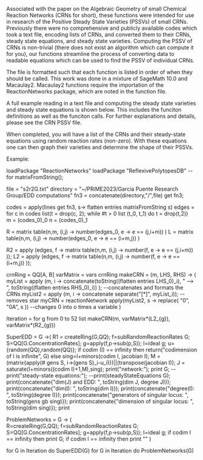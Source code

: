 Associated with the paper on the Algebraic Geometry of small Chemical Reaction Networks (CRNs for short), these functions were intended for use in research of the Positive Steady State Varieties (PSSVs) of small CRNs. Previously there were no comprehensive and publicly available codes which took a text file, encoding lists of CRNs, and converted them to their CRNs, steady state equations, and steady state varieties. Computing the PSSV of CRNs is non-trivial (there does not exist an algorithm which can compute it for you), our functions streamline the process of converting data to readable equations which can be used to find the PSSV of individual CRNs. 

The file is formatted such that each function is listed in order of when they should be called. This work was done in a mixture of SageMath 10.0 and Macaulay2. Macaulay2 functions require the importation of the ReactionNetworks package, which are noted in the function file.

A full example reading in a text file and computing the steady state varieties and steady state equations is shown below. This includes the funciton definitions as well as the funciton calls. For further explanations and details, please see the CRN PSSV file.

When completed, you will have a list of the CRNs and their steady-state equations using random reaction rates (non-zero). With these equations one can then graph their varieties and determine the shape of their PSSVs.


Example:

loadPackage "ReactionNetworks"
loadPackage "ReflexivePolytopesDB" --for matrixFromString();

file = "s2r2G.txt"
directory = "~/PRiME2023/Garcia Puente Research Group/EDD computations"
fn3 = concatenate(directory,"/",file)
get fn3;

codes = apply(lines get fn3, s-> flatten entries matrixFromString s)
edges = for c in codes list(t = drop(c, 2); while #t > 0 list (t_0, t_1) do t = drop(t,2))   
m = (codes_0)_0
n = (codes_0)_1

R = matrix table(n,m, (i,j) -> number(edges_0, e -> e == (j,i+m)) ) 
L = matrix table(n,m, (i,j) -> number(edges_0, e -> e == (i+m,j)) ) 
                            
R2 = apply (edges, f -> matrix table(n,m, (i,j) -> number(f, e -> e == (j,i+m)) ));
L2 = apply (edges, f -> matrix table(n,m, (i,j) -> number(f, e -> e == (i+m,j)) ));

crnRing = QQ[A, B]
varMatrix = vars crnRing
makeCRN = (m, LHS, RHS) -> (
    myList = apply (m, i -> concatenate(toString((flatten entries LHS_0)_i), " --> ", toString((flatten entries RHS_0)_i)) ); --concatenates and formats the CRNs
    myList2 = apply (m, i -> concatenate separate("[*]", myList_i)); --removes star
    myCRN = reactionNetwork apply(myList2, s -> replace( "0", "0A", s )) --changes 0 into o times a variable
    )

Iteration = for g from 0 to 52 list makeCRN(m, varMatrix*(L2_{g}), varMatrix*(R2_{g}))

SuperEDD = G ->(
    R1 = createRing(G,QQ); 
    f=subRandomReactionRates G; 
    S=QQ[G.ConcentrationRates]; 
    g=apply(f,p->sub(p,S)); 
    I=ideal g; 
    u={random(QQ),random(QQ)};
    if codim (I) == infinity then return("codimension of I is infinite", G) else
    sing=I+minors(codim I, jacobian I); 
    M = (matrix{apply(# gens S, i->(gens S)_i-u_i)})||(transpose(jacobian I)); 
    J = saturate(I+minors((codim I)+1,M),sing);
    print("network:");
    print G;
    --print("steady-state equations:");
    --print(steadyStateEquations G);
    print(concatenate{"dim(J) and EDD: ", toString(dim J, degree J)});
    print(concatenate{"dim(I): ", toString(dim I)});
    print(concatenate{"degree(I): ", toString(degree I)});
    print(concatenate{"generators of singular locus: ", toString(gens gb sing)});
    print(concatenate{"dimension of singular locus: ", toString(dim sing)});
    print
                
ProblemNetworks = G -> (                   
    R=createRing(G,QQ);
    f=subRandomReactionRates G; 
    S=QQ[G.ConcentrationRates]; 
    g=apply(f,p->sub(p,S)); 
    I=ideal g;
    if codim I == infinity then print G;
    if codim I == infinity then print ""
  )

for G in Iteration do SuperEDD(G)
for G in Iteration do ProblemNetworks(G)


